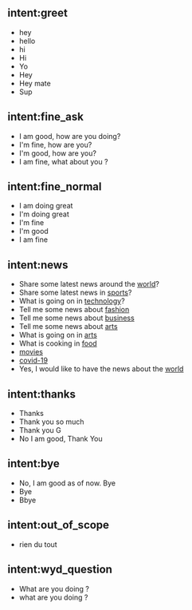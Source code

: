 ## intent:greet
- hey
- hello
- hi
- Hi
- Yo
- Hey
- Hey mate
- Sup

## intent:fine_ask
- I am good, how are you doing?
- I'm fine, how are you?
- I'm good, how are you?
- I am fine, what about you ?

## intent:fine_normal
- I am doing great
- I'm doing great
- I'm fine
- I'm good
- I am fine

## intent:news
- Share some latest news around the [world](category)?
- Share some latest news in [sports](category)?
- What is going on in [technology](category)?
- Tell me some news about [fashion](category)
- Tell me some news about [business](category)
- Tell me some news about [arts](category)
- What is going on in [arts](category)
- What is cooking in [food](category)
- [movies](category)
- [covid-19](category)
- Yes, I would like to have the news about the [world](category)

## intent:thanks
- Thanks
- Thank you so much
- Thank you G
- No I am good, Thank You

## intent:bye
- No, I am good as of now. Bye
- Bye
- Bbye

## intent:out_of_scope
- rien du tout

## intent:wyd_question
- What are you doing ?
- what are you doing ?
